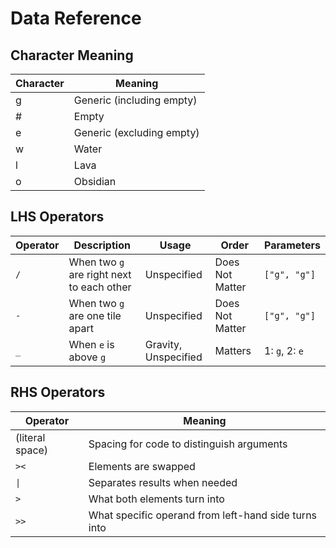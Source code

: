 # Data Reference
## Character Meaning
| Character | Meaning                   |
| --------- | ------------------------- |
| g         | Generic (including empty) |
| #         | Empty                     |
| e         | Generic (excluding empty) |
| w         | Water                     |
| l         | Lava                      |
| o         | Obsidian                  |
## LHS Operators
| Operator | Description                               | Usage                | Order           | Parameters     |
| -------- | ----------------------------------------- | -------------------- | --------------- | -------------- |
| `/`      | When two `g` are right next to each other | Unspecified          | Does Not Matter | `["g", "g"]`   |
| `-`      | When two `g` are one tile apart           | Unspecified          | Does Not Matter | `["g", "g"]`   |
| `_`      | When `e` is above `g`                     | Gravity, Unspecified | Matters         | 1: `g`, 2: `e` |
## RHS Operators
| Operator        | Meaning                                              |
| --------------- | ---------------------------------------------------- |
| (literal space) | Spacing for code to distinguish arguments            |
| `><`            | Elements are swapped                                 |
| `\|`            | Separates results when needed                        |
| `>`             | What both elements turn into                         |
| `>>`            | What specific operand from left-hand side turns into |
